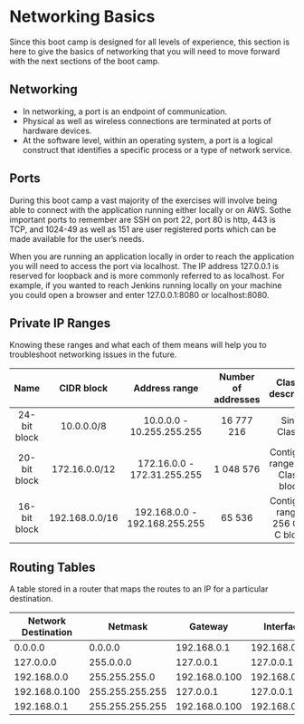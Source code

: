 # Networking Basics

Since this boot camp is designed for all levels of experience, this section is here to give the basics of networking that you will need to move forward with the next sections of the boot camp.

## Networking
 - In networking, a port is an endpoint of communication.
 - Physical as well as wireless connections are terminated at ports of hardware devices.
 - At the software level, within an operating system, a port is a logical construct that identifies a specific process or a type of network service.

## Ports
During this boot camp a vast majority of the exercises will involve being able to connect with the application running either locally or on AWS. Sothe important ports to remember are SSH on port 22, port 80 is http, 443 is TCP, and 1024-49 as well as 151 are user registered ports which can be made available for the user’s needs.

When you are running an application locally in order to reach the application you will need to access the port via localhost. The IP address 127.0.0.1 is reserved for loopback and is more commonly referred to as localhost. For example, if you wanted to reach Jenkins running locally on your machine you could open a browser and enter 127.0.0.1:8080 or localhost:8080.

## Private IP Ranges
Knowing these ranges and what each of them means will help you to troubleshoot networking issues in the future.

<center>

|     Name     |   CIDR block   |         Address range         | Number of addresses |           Classful description          |
|:------------:|:--------------:|:-----------------------------:|:-------------------:|:---------------------------------------:|
| 24-bit block | 10.0.0.0/8     | 10.0.0.0 - 10.255.255.255     | 16 777 216          | Single Class A.                         |
| 20-bit block | 172.16.0.0/12  | 172.16.0.0 - 172.31.255.255   | 1 048 576           | Contiguous range of 16 Class B blocks.  |
| 16-bit block | 192.168.0.0/16 | 192.168.0.0 - 192.168.255.255 | 65 536              | Contiguous range of 256 Class C blocks. |

</center> 

## Routing Tables
A table stored in a router that maps the routes to an IP for a particular destination.

<center>

| Network Destination | Netmask         | Gateway       | Interface     | Metric |
|---------------------|-----------------|---------------|---------------|--------|
| 0.0.0.0             | 0.0.0.0         | 192.168.0.1   | 192.168.0.100 | 10     |
| 127.0.0.0           | 255.0.0.0       | 127.0.0.1     | 127.0.0.1     | 1      |
| 192.168.0.0         | 255.255.255.0   | 192.168.0.100 | 192.168.0.100 | 10     |
| 192.168.0.100       | 255.255.255.255 | 127.0.0.1     | 127.0.0.1     | 10     |
| 192.168.0.1         | 255.255.255.255 | 192.168.0.100 | 192.168.0.100 | 10     |

</center>
